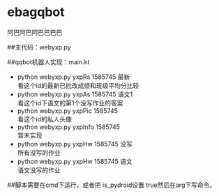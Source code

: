 # ebagqbot
阿巴阿巴阿巴巴巴巴

##主代码：webyxp.py

##qqbot机器人实现：main.kt

- python webyxp.py yxpRs 1585745 最新  
看这个id的最新已批改成绩和班级平均分比较
- python webyxp.py yxpAs 1585745 语文1  
看这个id下语文的第1个没写作业的答案
- python webyxp.py yxpPic 1585745  
看这个id的私人头像
- python webyxp.py yxpInfo 1585745  
暂未实现
- python webyxp.py yxpHw 1585745 没写  
所有没写的作业
- python webyxp.py yxpHw 1585745 语文  
语文没写的作业

##脚本需要在cmd下运行，或者把 is_pydroid设置 true然后在arg下写命令。  

